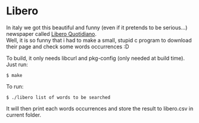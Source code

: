 # Libero
In italy we got this beautiful and funny (even if it pretends to be serious...) newspaper called [Libero Quotidiano](http://www.liberoquotidiano.it/).  
Well, it is so funny that i had to make a small, stupid c program to download their page and check some words occurrences :D  

To build, it only needs libcurl and pkg-config (only needed at build time). Just run:

    $ make

To run:
    
    $ ./libero list of words to be searched

It will then print each words occurrences and store the result to libero.csv in current folder.
